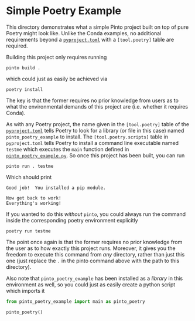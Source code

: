 # Simple Poetry Example
This directory demonstrates what a simple Pinto project built on top of pure Poetry might look like. Unlike the Conda examples, no additional requirements beyond a [`pyproject.toml`](./pyproject.toml) with a `[tool.poetry]` table are required.

Building this project only requires running
```console
pinto build .
```

which could just as easily be achieved via

```console
poetry install
```

The key is that the former requires no prior knowledge from users as to what the environmental demands of this project are (i.e. whether it requires Conda).

As with any Poetry project, the name given in the `[tool.poetry]` table of the  [`pyproject.toml`](./pyproject.toml) tells Poetry to look for a library (or file in this case) named `pinto_poetry_example` to install.
The `[tool.poetry.scripts]` table in `pyproject.toml` tells Poetry to install a command line executable named `testme` which executes the `main` function defined in [`pinto_poetry_example.py`](./pinto_poetry_example.py).
So once this project has been built, you can run

```console
pinto run . testme
```

Which should print

```console
Good job!  You installed a pip module.

Now get back to work!
Everything's working!
```

If you wanted to do this _without_ `pinto`, you could always run the command inside the corresponding poetry environment explicitly

```console
poetry run testme
```

The point once again is that the former requires no prior knowledge from the user as to how exactly this project runs. Moreover, it gives you the freedom to execute this command from _any_ directory, rather than just this one (just replace the `.` in the pinto command above with the path to this directory).

Also note that `pinto_poetry_example` has been installed as a _library_ in this environment as well, so you could just as easily create a python script which imports it

```python
from pinto_poetry_example import main as pinto_poetry

pinto_poetry()
```
